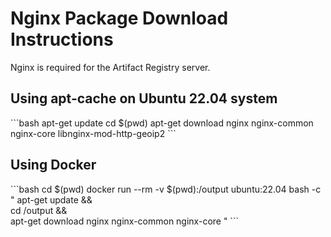 # Nginx Package Download Instructions

Nginx is required for the Artifact Registry server.

## Using apt-cache on Ubuntu 22.04 system

\`\`\`bash
apt-get update
cd $(pwd)
apt-get download nginx nginx-common nginx-core libnginx-mod-http-geoip2
\`\`\`

## Using Docker

\`\`\`bash
cd $(pwd)
docker run --rm -v $(pwd):/output ubuntu:22.04 bash -c "
    apt-get update && \
    cd /output && \
    apt-get download nginx nginx-common nginx-core
"
\`\`\`
